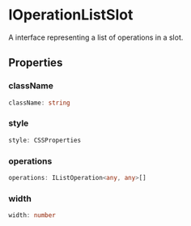 # IOperationListSlot

A interface representing a list of operations in a slot.

## Properties

### className

```ts
className: string
```

### style

```ts
style: CSSProperties
```

### operations

```ts
operations: IListOperation<any, any>[]
```

### width

```ts
width: number
```
